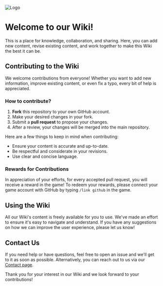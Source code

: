![Logo](https://cdn.discordapp.com/attachments/1130166478692425901/1130331540589662228/pixel_world-011.png)

# Welcome to our Wiki!

This is a place for knowledge, collaboration, and sharing. Here, you can add new content, revise existing content, and work together to make this Wiki the best it can be.

## Contributing to the Wiki

We welcome contributions from everyone! Whether you want to add new information, improve existing content, or even fix a typo, every bit of help is appreciated.

### How to contribute?

1. **Fork** this repository to your own GitHub account.
2. Make your desired changes in your fork.
3. Submit a **pull request** to propose your changes.
4. After a review, your changes will be merged into the main repository.

Here are a few things to keep in mind when contributing:

- Ensure your content is accurate and up-to-date.
- Be respectful and considerate in your revisions.
- Use clear and concise language.

### Rewards for Contributions

In appreciation of your efforts, for every accepted pull request, you will receive a reward in the game! To redeem your rewards, please connect your game account with GitHub by typing `/link github` in the game.

## Using the Wiki

All our Wiki's content is freely available for you to use. We've made an effort to ensure it's easy to navigate and understand. If you have any suggestions on how we can improve the user experience, please let us know!

## Contact Us

If you need help or have questions, feel free to open an issue and we'll get to it as soon as possible. Alternatively, you can reach out to us via our [Contact page](https://pixelworld.gg/).

Thank you for your interest in our Wiki and we look forward to your contributions!
